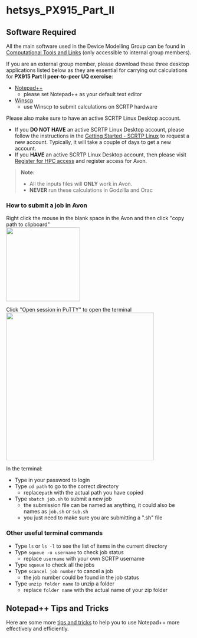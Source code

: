 # hetsys_PX915_Part_II

## Software Required  

All the main software used in the Device Modelling Group can be found in [Computational Tools and Links](https://warwick.ac.uk/fac/sci/eng/research/grouplist/sensorsanddevices/nanolab/internal/tools/) (only accessible to internal group members).  

If you are an external group member, please download these three desktop applications listed below as they are essential for carrying out calculations for **PX915 Part II peer-to-peer UQ exercise**:  

- [Notepad++](https://notepad-plus-plus.org/downloads/)  
  - please set Notepad++ as your default text editor  
- [Winscp](https://winscp.net/eng/download.php)  
  - use Winscp to submit calculations on SCRTP hardware  

Please also make sure to have an active SCRTP Linux Desktop account.   

* If you **DO NOT HAVE** an active SCRTP Linux Desktop account, please follow the instructions in the [Getting Started - SCRTP Linux](https://warwick.ac.uk/research/rtp/sc/desktop/gettingstarted)  to request a new account. Typically, it will take a couple of days to get a new account.  
* If you **HAVE** an active SCRTP Linux Desktop account, then please visit [Register for HPC access](https://warwick.ac.uk/research/rtp/sc/hpc/register) and register access for Avon.  

> **Note:**  
> * All the inputs files will **ONLY** work in Avon.  
> * **NEVER** run these calculations in Godzilla and Orac  

### How to submit a job in Avon  

Right click the mouse in the blank space in the Avon and then click "copy path to clipboard"  
<img src="https://i.imgur.com/EBvFNpo.jpg" width="200">  

Click "Open session in PuTTY" to open the terminal  
<img src="https://i.imgur.com/KU6wLCi.jpg" width="400">  

In the terminal:  

* Type in your password to login  
* Type `cd path` to go to the correct directory  
  * replace`path` with the actual path you have copied  
* Type `sbatch job.sh` to submit a new job  
  * the submission file can be named as anything, it could also be names as `job.sh` or `sub.sh`  
  * you just need to make sure you are submitting a ".sh" file  

### Other useful terminal commands  

* Type `ls` or `ls -l` to see the list of items in the current directory
* Type `squeue -u username`  to check job status
  * replace `username` with your own SCRTP username 
* Type `squeue` to check all the jobs
* Type `scancel job number` to cancel a job
  * the job number could be found in the job status
* Type `unzip folder name` to unzip a folder
  * replace `folder name` with the actual name of your zip folder

## Notepad++ Tips and Tricks  

Here are some more [tips and tricks](https://www.cathrinewilhelmsen.net/series/notepad-tips-tricks/) to help you to use Notepad++ more effectively and efficiently.  

